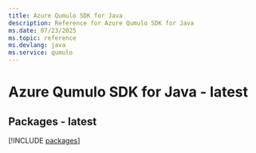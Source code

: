 ```yaml
---
title: Azure Qumulo SDK for Java
description: Reference for Azure Qumulo SDK for Java
ms.date: 07/23/2025
ms.topic: reference
ms.devlang: java
ms.service: qumulo
---
```

# Azure Qumulo SDK for Java - latest
## Packages - latest
[!INCLUDE [packages](qumulo-index.md)]